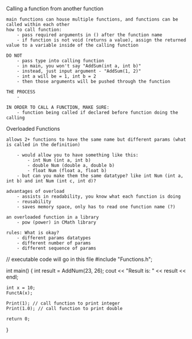 Calling a function from another function

    main functions can house multiple functions, and functions can be called within each other
    how to call function:
        - pass required arguments in () after the function name
        - if function is not void (returns a value), assign the returned value to a variable inside of the calling function

    DO NOT
        - pass type into calling function 
        - in main, you won't say "AddSum(int a, int b)"
        - instead, just input argument - "AddSum(1, 2)"
        - int a will be = 1, int b = 2 
        - then those arguments will be pushed through the function 

    THE PROCESS
        - 

    IN ORDER TO CALL A FUNCTION, MAKE SURE:
        - function being called if declared before function doing the calling


Overloaded Functions 

    allows 2+ functions to have the same name but different params (what is called in the definition)

        - would allow you to have something like this: 
            - int Num (int a, int b)
            - double Num (double a, double b)
            - float Num (float a, float b)
        - but can you make them the same datatype? like int Num (int a, int b) and int Num (int c, int d)?

    advantages of overload
        - assists in readability, you know what each function is doing 
        - reusability
        - saves memory space, only has to read one function name (?) 
    
    an overloaded function in a library
        - pow (power) in CMath library

    rules: What is okay?
        - different params datatypes
        - different number of params
        - different sequence of params




// executable code will go in this file
#include "Functions.h";

int main() {
	int result = AddNum(23, 26);
	cout << "Result is: " << result << endl;

	int x = 10;
	FunctA(x);

	Print(1); // call function to print integer
	Print(1.0); // call function to print double
	
	return 0;
}